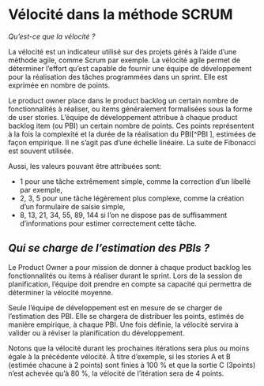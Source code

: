 #  Vélocité dans la méthode SCRUM 
*Qu’est-ce que la vélocité ?*

La vélocité est un indicateur utilisé sur des projets gérés à l’aide d’une méthode agile, comme Scrum par exemple. La vélocité agile permet de déterminer l’effort qu’est capable de fournir une équipe de développement pour la réalisation des tâches programmées dans un sprint. Elle est exprimée en nombre de points.

Le product owner place dans le product backlog un certain nombre de fonctionnalités à réaliser, ou items généralement formalisées sous la forme de user stories. L’équipe de développement attribue à chaque product backlog item (ou PBI) un certain nombre de points. Ces points représentent à la fois la complexité et la durée de la réalisation du PBI[^PBI ], estimées de façon empirique. Il ne s’agit pas d’une échelle linéaire. La suite de Fibonacci est souvent utilisée.

Aussi, les valeurs pouvant être attribuées sont:

- 1 pour une tâche extrêmement simple, comme la correction d’un libellé par exemple,
- 2, 3, 5 pour une tâche légèrement plus complexe, comme la création d’un formulaire de saisie simple,
- 8, 13, 21, 34, 55, 89, 144 si l’on ne dispose pas de suffisamment d’informations pour estimer correctement cette tâche.

*Qui se charge de l’estimation des PBIs ?*
-
Le Product Owner a pour mission de donner à chaque product backlog les fonctionnalités ou items à réaliser durant le sprint. Lors de la session de planification, l’équipe doit prendre en compte sa capacité qui permettra de déterminer la vélocité moyenne.

Seule l’équipe de développement est en mesure de se charger de l’estimation des PBI. Elle se chargera de distribuer les points, estimés de manière empirique, à chaque PBI. Une fois définie, la vélocité servira à valider ou à réviser la planification du développement.

Notons que la vélocité durant les prochaines itérations sera plus ou moins égale à la précédente vélocité. À titre d’exemple, si les stories A et B (estimée chacune à 2 points) sont finies à 100 % et que la sortie C (3points) n’est achevée qu’à 80 %, la vélocité de l’itération sera de 4 points.

